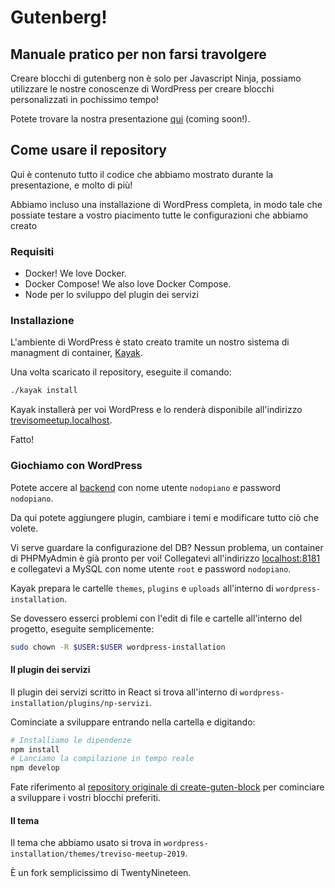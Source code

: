 # Gutenberg!
## Manuale pratico per non farsi travolgere
Creare blocchi di gutenberg non è solo per Javascript Ninja, possiamo utilizzare le nostre conoscenze di WordPress per creare blocchi personalizzati in pochissimo tempo!

Potete trovare la nostra presentazione [qui](https://www.nodopiano.it/) (coming soon!).

## Come usare il repository
Qui è contenuto tutto il codice che abbiamo mostrato durante la presentazione, e molto di più!

Abbiamo incluso una installazione di WordPress completa, in modo tale che possiate testare a vostro piacimento tutte le configurazioni che abbiamo creato

### Requisiti
* Docker! We love Docker.
* Docker Compose! We also love Docker Compose.
* Node per lo sviluppo del plugin dei servizi

### Installazione
L'ambiente di WordPress è stato creato tramite un nostro sistema di managment di container, [Kayak](https://github.com/nodopiano/kayak).

Una volta scaricato il repository, eseguite il comando:
```sh
./kayak install
```

Kayak installerà per voi WordPress e lo renderà disponibile all'indirizzo [trevisomeetup.localhost](http://trevisomeetup.localhost/).

Fatto!

### Giochiamo con WordPress
Potete accere al [backend](http://trevisomeetup.localhost/wp-admin) con nome utente `nodopiano` e password `nodopiano`.

Da qui potete aggiungere plugin, cambiare i temi e modificare tutto ciò che volete.

Vi serve guardare la configurazione del DB? Nessun problema, un container di PHPMyAdmin è già pronto per voi! Collegatevi all'indirizzo [localhost:8181](http://localhost:8181/) e collegatevi a MySQL con nome utente `root` e password `nodopiano`.

Kayak prepara le cartelle `themes`, `plugins` e `uploads` all'interno di `wordpress-installation`.

Se dovessero esserci problemi con l'edit di file e cartelle all'interno del progetto, eseguite semplicemente:
```sh
sudo chown -R $USER:$USER wordpress-installation
```

#### Il plugin dei servizi
Il plugin dei servizi scritto in React si trova all'interno di `wordpress-installation/plugins/np-servizi`.

Cominciate a sviluppare entrando nella cartella e digitando:
```sh
# Installiamo le dipendenze
npm install
# Lanciamo la compilazione in tempo reale
npm develop
```

Fate riferimento al [repository originale di create-guten-block](https://github.com/ahmadawais/create-guten-block) per cominciare a sviluppare i vostri blocchi preferiti.

#### Il tema
Il tema che abbiamo usato si trova in `wordpress-installation/themes/treviso-meetup-2019`.

È un fork semplicissimo di TwentyNineteen.